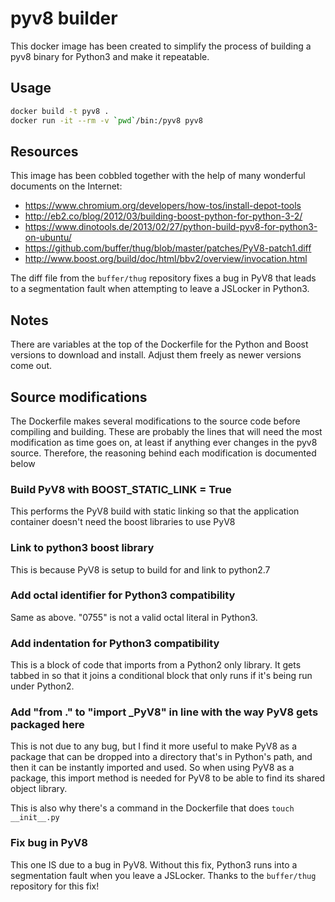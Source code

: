# pyv8 builder
This docker image has been created to simplify the process of building a pyv8 binary for Python3 and make it repeatable.

## Usage
```bash
docker build -t pyv8 .
docker run -it --rm -v `pwd`/bin:/pyv8 pyv8
```

## Resources
This image has been cobbled together with the help of many wonderful documents on the Internet:
* https://www.chromium.org/developers/how-tos/install-depot-tools
* http://eb2.co/blog/2012/03/building-boost-python-for-python-3-2/
* https://www.dinotools.de/2013/02/27/python-build-pyv8-for-python3-on-ubuntu/
* https://github.com/buffer/thug/blob/master/patches/PyV8-patch1.diff
* http://www.boost.org/build/doc/html/bbv2/overview/invocation.html

The diff file from the `buffer/thug` repository fixes a bug in PyV8 that leads to a segmentation fault when attempting to leave a JSLocker in Python3.

## Notes
There are variables at the top of the Dockerfile for the Python and Boost versions to download and install.  Adjust them freely as newer versions come out.

## Source modifications
The Dockerfile makes several modifications to the source code before compiling and building.  These are probably the lines that will need the most modification as time goes on, at least if anything ever changes in the pyv8 source. Therefore, the reasoning behind each modification is documented below

### Build PyV8 with BOOST_STATIC_LINK = True
This performs the PyV8 build with static linking so that the application container doesn't need the boost libraries to use PyV8

### Link to python3 boost library
This is because PyV8 is setup to build for and link to python2.7

### Add octal identifier for Python3 compatibility
Same as above.  "0755" is not a valid octal literal in Python3.

### Add indentation for Python3 compatibility
This is a block of code that imports from a Python2 only library.  It gets tabbed in so that it joins a conditional block that only runs if it's being run under Python2.

### Add "from ." to "import _PyV8" in line with the way PyV8 gets packaged here
This is not due to any bug, but I find it more useful to make PyV8 as a package that can be dropped into a directory that's in Python's path, and then it can be instantly imported and used.  So when using PyV8 as a package, this import method is needed for PyV8 to be able to find its shared object library.

This is also why there's a command in the Dockerfile that does `touch __init__.py`

### Fix bug in PyV8
This one IS due to a bug in PyV8.  Without this fix, Python3 runs into a segmentation fault when you leave a JSLocker.  Thanks to the `buffer/thug` repository for this fix!
